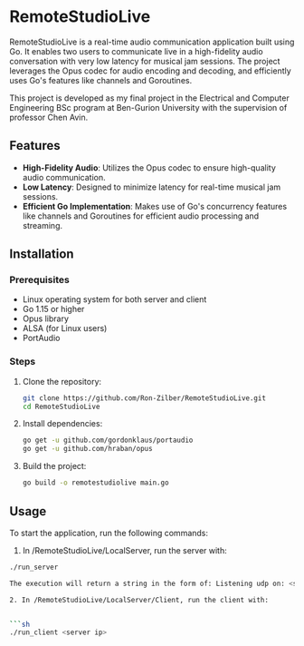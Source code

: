 # RemoteStudioLive

RemoteStudioLive is a real-time audio communication application built using Go. It enables two users to communicate live in a high-fidelity audio conversation with very low latency for musical jam sessions. The project leverages the Opus codec for audio encoding and decoding, and efficiently uses Go's features like channels and Goroutines.

This project is developed as my final project in the Electrical and Computer Engineering BSc program at Ben-Gurion University with the supervision of professor Chen Avin.

## Features

- **High-Fidelity Audio**: Utilizes the Opus codec to ensure high-quality audio communication.
- **Low Latency**: Designed to minimize latency for real-time musical jam sessions.
- **Efficient Go Implementation**: Makes use of Go's concurrency features like channels and Goroutines for efficient audio processing and streaming.


## Installation

### Prerequisites

- Linux operating system for both server and client
- Go 1.15 or higher
- Opus library
- ALSA (for Linux users)
- PortAudio

### Steps

1. Clone the repository:

    ```sh
    git clone https://github.com/Ron-Zilber/RemoteStudioLive.git
    cd RemoteStudioLive
    ```

2. Install dependencies:

    ```sh
    go get -u github.com/gordonklaus/portaudio
    go get -u github.com/hraban/opus
    ```

3. Build the project:

    ```sh
    go build -o remotestudiolive main.go
    ```

## Usage

To start the application, run the following commands:
1. In /RemoteStudioLive/LocalServer, run the server with:

```sh
./run_server

The execution will return a string in the form of: Listening udp on: <server ip>:<server port>

2. In /RemoteStudioLive/LocalServer/Client, run the client with:


```sh
./run_client <server ip>


